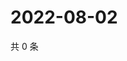 # 2022-08-02

共 0 条

<!-- BEGIN WEIBO -->
<!-- 最后更新时间 Tue Aug 02 2022 09:56:17 GMT+0800 (China Standard Time) -->

<!-- END WEIBO -->
